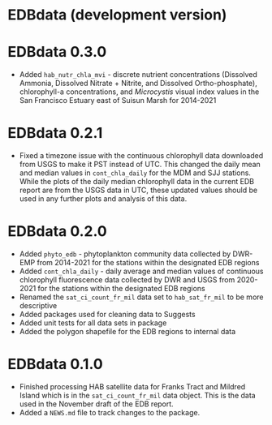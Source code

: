 # EDBdata (development version)

# EDBdata 0.3.0

* Added `hab_nutr_chla_mvi` - discrete nutrient concentrations (Dissolved Ammonia, Dissolved Nitrate + Nitrite, and Dissolved Ortho-phosphate), chlorophyll-a concentrations, and *Microcystis* visual index values in the San Francisco Estuary east of Suisun Marsh for 2014-2021

# EDBdata 0.2.1

* Fixed a timezone issue with the continuous chlorophyll data downloaded from USGS to make it PST instead of UTC. This changed the daily mean and median values in `cont_chla_daily` for the MDM and SJJ stations. While the plots of the daily median chlorophyll data in the current EDB report are from the USGS data in UTC, these updated values should be used in any further plots and analysis of this data.

# EDBdata 0.2.0

* Added `phyto_edb` - phytoplankton community data collected by DWR-EMP from 2014-2021 for the stations within the designated EDB regions
* Added `cont_chla_daily` - daily average and median values of continuous chlorophyll fluorescence data collected by DWR and USGS from 2020-2021 for the stations within the designated EDB regions
* Renamed the `sat_ci_count_fr_mil` data set to `hab_sat_fr_mil` to be more descriptive
* Added packages used for cleaning data to Suggests
* Added unit tests for all data sets in package
* Added the polygon shapefile for the EDB regions to internal data

# EDBdata 0.1.0

* Finished processing HAB satellite data for Franks Tract and Mildred Island which is in the `sat_ci_count_fr_mil` data object. This is the data used in the November draft of the EDB report.
* Added a `NEWS.md` file to track changes to the package.
